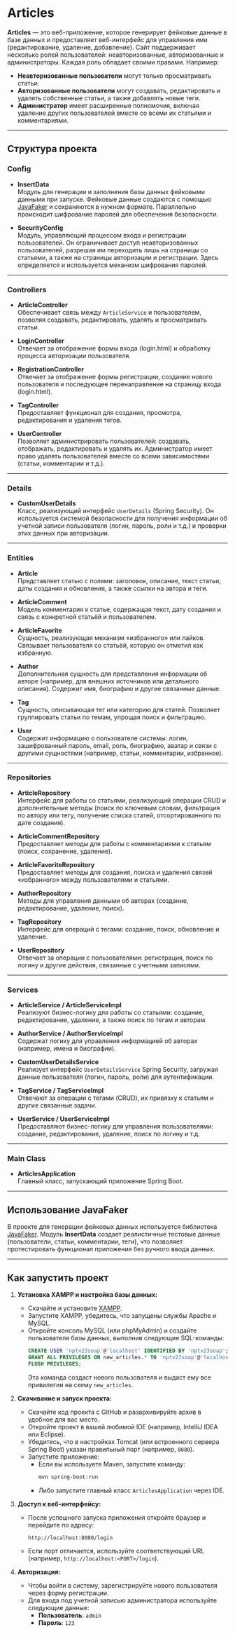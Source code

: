 # Articles

**Articles** — это веб-приложение, которое генерирует фейковые данные в базе данных и предоставляет веб-интерфейс для управления ими (редактирование, удаление, добавление). Сайт поддерживает несколько ролей пользователей: неавторизованные, авторизованные и администраторы. Каждая роль обладает своими правами. Например:

- **Неавторизованные пользователи** могут только просматривать статьи.  
- **Авторизованные пользователи** могут создавать, редактировать и удалять собственные статьи, а также добавлять новые теги.  
- **Администратор** имеет расширенные полномочия, включая удаление других пользователей вместе со всеми их статьями и комментариями.

---

## Структура проекта

### Config

- **InsertData**  
  Модуль для генерации и заполнения базы данных фейковыми данными при запуске. Фейковые данные создаются с помощью [JavaFaker](https://github.com/DiUS/java-faker) и сохраняются в нужном формате. Параллельно происходит шифрование паролей для обеспечения безопасности.

- **SecurityConfig**  
  Модуль, управляющий процессом входа и регистрации пользователей. Он ограничивает доступ неавторизованных пользователей, разрешая им переходить лишь на страницы со статьями, а также на страницы авторизации и регистрации. Здесь определяется и используется механизм шифрования паролей.

---

### Controllers

- **ArticleController**  
  Обеспечивает связь между `ArticleService` и пользователем, позволяя создавать, редактировать, удалять и просматривать статьи.

- **LoginController**  
  Отвечает за отображение формы входа (login.html) и обработку процесса авторизации пользователя.

- **RegistrationController**  
  Отвечает за отображение формы регистрации, создание нового пользователя и последующее перенаправление на страницу входа (login.html).

- **TagController**  
  Предоставляет функционал для создания, просмотра, редактирования и удаления тегов.

- **UserController**  
  Позволяет администрировать пользователей: создавать, отображать, редактировать и удалять их. Администратор имеет право удалять пользователей вместе со всеми зависимостями (статьи, комментарии и т.д.).

---

### Details

- **CustomUserDetails**  
  Класс, реализующий интерфейс `UserDetails` (Spring Security). Он используется системой безопасности для получения информации об учетной записи пользователя (логин, пароль, роли и т.д.) и проверки этих данных при авторизации.

---

### Entities

- **Article**  
  Представляет статью с полями: заголовок, описание, текст статьи, даты создания и обновления, а также ссылки на автора и теги.

- **ArticleComment**  
  Модель комментария к статье, содержащая текст, дату создания и связь с конкретной статьёй и пользователем.

- **ArticleFavorite**  
  Сущность, реализующая механизм «избранного» или лайков. Связывает пользователя со статьёй, которую он отметил как избранную.

- **Author**  
  Дополнительная сущность для представления информации об авторе (например, для внешних источников или детального описания). Содержит имя, биографию и другие связанные данные.

- **Tag**  
  Сущность, описывающая тег или категорию для статей. Позволяет группировать статьи по темам, упрощая поиск и фильтрацию.

- **User**  
  Содержит информацию о пользователе системы: логин, зашифрованный пароль, email, роль, биографию, аватар и связи с другими сущностями (например, статьи, комментарии, избранное).

---

### Repositories

- **ArticleRepository**  
  Интерфейс для работы со статьями, реализующий операции CRUD и дополнительные методы (поиск по ключевым словам, фильтрация по автору или тегу, получение списка статей, отсортированного по дате создания).

- **ArticleCommentRepository**  
  Предоставляет методы для работы с комментариями к статьям (поиск, сохранение, удаление).

- **ArticleFavoriteRepository**  
  Предоставляет методы для создания, поиска и удаления связей «избранного» между пользователями и статьями.

- **AuthorRepository**  
  Методы для управления данными об авторах (создание, редактирование, удаление, поиск).

- **TagRepository**  
  Интерфейс для операций с тегами: создание, поиск, обновление и удаление.

- **UserRepository**  
  Отвечает за операции с пользователями: регистрация, поиск по логину и другие действия, связанные с учетными записями.

---

### Services

- **ArticleService / ArticleServiceImpl**  
  Реализуют бизнес-логику для работы со статьями: создание, редактирование, удаление, а также поиск по тегам и авторам.

- **AuthorService / AuthorServiceImpl**  
  Содержат логику для управления информацией об авторах (например, имена и биографии).

- **CustomUserDetailsService**  
  Реализует интерфейс `UserDetailsService` Spring Security, загружая данные пользователя (логин, пароль, роли) для аутентификации.

- **TagService / TagServiceImpl**  
  Отвечают за операции с тегами (CRUD), их привязку к статьям и другие связанные задачи.

- **UserService / UserServiceImpl**  
  Предоставляют бизнес-логику для управления пользователями: создание, редактирование, удаление, поиск по логину и т.д.

---

### Main Class

- **ArticlesApplication**  
  Главный класс, запускающий приложение Spring Boot.

---

## Использование JavaFaker

В проекте для генерации фейковых данных используется библиотека [JavaFaker](https://github.com/DiUS/java-faker). Модуль **InsertData** создает реалистичные тестовые данные (пользователи, статьи, комментарии, теги), что позволяет протестировать функционал приложения без ручного ввода данных.

---

## Как запустить проект

1. **Установка XAMPP и настройка базы данных:**
   - Скачайте и установите [XAMPP](https://www.apachefriends.org/ru/index.html).
   - Запустите XAMPP, убедитесь, что запущены службы Apache и MySQL.
   - Откройте консоль MySQL (или phpMyAdmin) и создайте пользователя базы данных, выполнив следующие SQL-команды:
     ```sql
     CREATE USER 'nptv23soap'@'localhost' IDENTIFIED BY 'nptv23soap';
     GRANT ALL PRIVILEGES ON new_articles.* TO 'nptv23soap'@'localhost';
     FLUSH PRIVILEGES;
     ```
     Эта команда создаст нового пользователя и выдаст ему все привилегии на схему `new_articles`.

2. **Скачивание и запуск проекта:**
   - Скачайте код проекта с GitHub и разархивируйте архив в удобное для вас место.
   - Откройте проект в вашей любимой IDE (например, IntelliJ IDEA или Eclipse).
   - Убедитесь, что в настройках Tomcat (или встроенного сервера Spring Boot) указан правильный порт (например, `8080`).
   - Запустите приложение:
     - Если вы используете Maven, запустите команду:
       ```bash
       mvn spring-boot:run
       ```
     - Либо запустите главный класс `ArticlesApplication` через IDE.

3. **Доступ к веб-интерфейсу:**
   - После успешного запуска приложения откройте браузер и перейдите по адресу:
     ```
     http://localhost:8080/login
     ```
   - Если порт отличается, используйте соответствующий URL (например, `http://localhost:<PORT>/login`).

4. **Авторизация:**
   - Чтобы войти в систему, зарегистрируйте нового пользователя через форму регистрации.
   - Для входа под учетной записью администратора используйте следующие данные:
     - **Пользователь**: `admin`
     - **Пароль**: `123`
